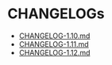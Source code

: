 # CHANGELOGs

- [CHANGELOG-1.10.md](./CHANGELOG-1.10.md)
- [CHANGELOG-1.11.md](./CHANGELOG-1.11.md)
- [CHANGELOG-1.12.md](./CHANGELOG-1.12.md)
